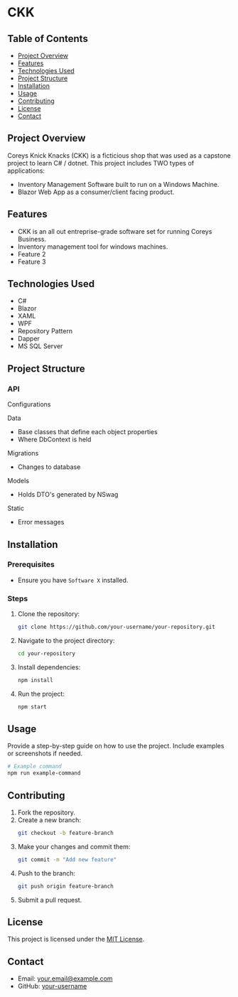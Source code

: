 # CKK

## Table of Contents
- [Project Overview](#project-overview)
- [Features](#features)
- [Technologies Used](#technologies-used)
- [Project Structure](#project-structure)
- [Installation](#installation)
- [Usage](#usage)
- [Contributing](#contributing)
- [License](#license)
- [Contact](#contact)

## Project Overview
Coreys Knick Knacks (CKK) is a ficticious shop that was used as a capstone project to learn C# / dotnet. 
This project includes TWO types of applications:
- Inventory Management Software built to run on a Windows Machine.
- Blazor Web App as a consumer/client facing product.

## Features
- CKK is an all out entreprise-grade software set for running Coreys Business.
- Inventory management tool for windows machines.
- Feature 2
- Feature 3

## Technologies Used
- C#
- Blazor
- XAML
- WPF
- Repository Pattern
- Dapper
- MS SQL Server

## Project Structure

### API

Configurations

Data
- Base classes that define each object properties
- Where DbContext is held

Migrations
- Changes to database

Models
- Holds DTO's generated by NSwag

Static
- Error messages

## Installation
### Prerequisites
- Ensure you have `Software X` installed.

### Steps
1. Clone the repository:
    ```bash
    git clone https://github.com/your-username/your-repository.git
    ```
2. Navigate to the project directory:
    ```bash
    cd your-repository
    ```
3. Install dependencies:
    ```bash
    npm install
    ```
4. Run the project:
    ```bash
    npm start
    ```

## Usage
Provide a step-by-step guide on how to use the project. Include examples or screenshots if needed.

```bash
# Example command
npm run example-command
```
## Contributing
1. Fork the repository.
2. Create a new branch:
    ```bash
    git checkout -b feature-branch
    ```
3. Make your changes and commit them:
    ```bash
    git commit -m "Add new feature"
    ```
4. Push to the branch:
    ```bash
    git push origin feature-branch
    ```
5. Submit a pull request.

## License
This project is licensed under the [MIT License](LICENSE).

## Contact
- Email: your.email@example.com
- GitHub: [your-username](https://github.com/your-username)

